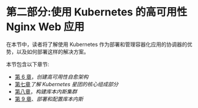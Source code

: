 # 第二部分:使用 Kubernetes 的高可用性 Nginx Web 应用

在本节中，读者将了解使用 Kubernetes 作为部署和管理容器化应用的协调器的优势，以及如何部署这样的解决方案。

本节包含以下章节:

*   [第 6 章](06.html)，*创建高可用性自愈架构*
*   [第七章](07.html)*了解 Kubernetes 星团的核心组成部分*
*   [第八章](08.html)，*构建库本内斯集群*
*   [第 9 章](09.html)、*部署和配置库本内斯*
